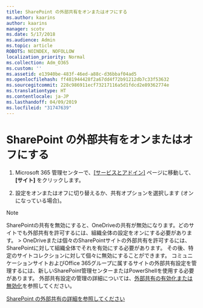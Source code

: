 ```yaml
---
title: SharePoint の外部共有をオンまたはオフにする
ms.author: kaarins
author: kaarins
manager: scotv
ms.date: 5/17/2018
ms.audience: Admin
ms.topic: article
ROBOTS: NOINDEX, NOFOLLOW
localization_priority: Normal
ms.collection: Adm_O365
ms.custom: ''
ms.assetid: e13940be-483f-46ed-a88c-d36bbaf04ad5
ms.openlocfilehash: ff481944428f2a67dd4f72b91212db7c33f53632
ms.sourcegitcommit: 228c986911ecf73217116a5d1fdcd2e89362774e
ms.translationtype: HT
ms.contentlocale: ja-JP
ms.lasthandoff: 04/09/2019
ms.locfileid: "31747639"
---
```

# <a name="turn-external-sharing-on-or-off-for-sharepoint"></a>SharePoint の外部共有をオンまたはオフにする

1. Microsoft 365 管理センターで、[[サービスとアドイン]](https://portal.office.com/adminportal/home#/Settings/ServicesAndAddIns) ページに移動して、**[サイト]** をクリックします。
    
2. 設定をオンまたはオフに切り替えるか、共有オプションを選択します (オンになっている場合)。
    
> [!NOTE]
> SharePointの共有を無効にすると、OneDriveの共有が無効になります。どのサイトでも外部共有を許可するには、組織全体の設定をオンにする必要があります。 > OneDriveまたは個々のSharePointサイトの外部共有を許可するには、SharePointに対して組織全体でそれを有効にする必要があります。 その後、特定のサイトコレクションに対して個々に無効にすることができます。 コミュニケーションサイトおよびOffice 365グループに属するサイトの外部共有設定を管理するには、新しいSharePoint管理センターまたはPowerShellを使用する必要があります。 外部共有設定の管理の詳細については、[外部共有の有効化または無効化](https://go.microsoft.com/fwlink/?linkid=866426)を参照してください。 
  
[SharePoint の外部共有の詳細を参照してください](https://go.microsoft.com/fwlink/?linkid=734908)
  

